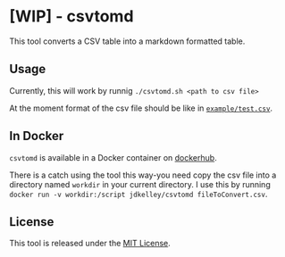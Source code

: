 # [WIP] - csvtomd

This tool converts a CSV table into a markdown formatted table.

## Usage

Currently, this will work by runnig `./csvtomd.sh <path to csv file>`

At the moment format of the csv file should be like in [`example/test.csv`][test_csv].

## In Docker

`csvtomd` is available in a Docker container on [dockerhub][dockerhub].

There is a catch using the tool this way-you need copy the csv file into a directory named `workdir` in your current directory. I use this by running `docker run -v workdir:/script jdkelley/csvtomd fileToConvert.csv`.

## License

This tool is released under the [MIT License][license].

[test_csv]: ./example/test.csv "Example CSV Format"
[license]: ./LICENSE "MIT License"
[dockerhub]: https://hub.docker.com/r/jdkelley/csvtomd "jdkelley/csvtomd"

